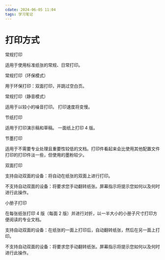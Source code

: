 ```yaml
---
cdate: 2024-06-05 11:04
tags: 学习笔记 
---
```


# 打印方式

常规打印

适用于使用标准纸张的常规、日常打印。



常规打印（环保模式）

用于环保打印：双面打印，并跳过空白页。



常规打印（静音模式）

适用于以较小的噪音打印。 打印速度将变慢。



节纸打印

适用于打印演示稿和草稿。
一面纸上打印 4 版。



节墨打印

适用于不需要专业处理且重要性较低的文档。打印件看起来会比使用其他配置文件打印的打印件淡一些，但使用的墨粉较少。



双面打印

支持自动双面的设备：将自动在纸张的双面上进行打印。

不支持自动双面的设备：将要求您手动翻转纸张。屏幕指示将提示您如何以及何时进行此操作。



小册子打印

在每张纸张打印 4 版（每面 2 版）并进行对折，以一半大小的小册子尺寸打印方便阅读的专业文档。



支持自动双面的设备：在纸张的一面上打印后，自动翻转纸张，然后在另一面上打印。

不支持自动双面的设备：将要求您手动翻转纸张。屏幕指示将提示您如何以及何时进行此操作。

